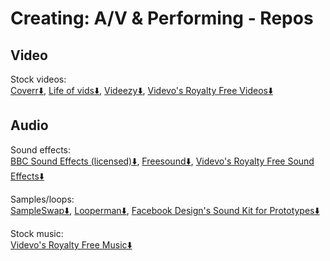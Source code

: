 # Creating: A/V & Performing - Repos

## Video

Stock videos:  
[Coverr⬇️](https://coverr.co/),
[Life of vids⬇️](https://www.lifeofvids.com/),
[Videezy⬇️](https://www.videezy.com/),
[Videvo's Royalty Free Videos⬇️](https://www.videvo.net/stock-video-footage/)

## Audio

Sound effects:  
[BBC Sound Effects (licensed)⬇️](http://bbcsfx.acropolis.org.uk/),
[Freesound⬇️](https://freesound.org/),
[Videvo's Royalty Free Sound Effects⬇️](https://www.videvo.net/royalty-free-sound-effects/)

Samples/loops:  
[SampleSwap⬇️](https://sampleswap.org/),
[Looperman⬇️](https://www.looperman.com/),
[Facebook Design's Sound Kit for Prototypes⬇️](https://facebook.design/soundkit)

Stock music:  
[Videvo's Royalty Free Music⬇️](https://www.videvo.net/royalty-free-music/)
